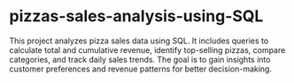# pizzas-sales-analysis-using-SQL
This project analyzes pizza sales data using SQL. It includes queries to calculate total and cumulative revenue, identify top-selling pizzas, compare categories, and track daily sales trends. The goal is to gain insights into customer preferences and revenue patterns for better decision-making.
